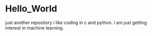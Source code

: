 # Hello_World
just another repository
i like coding in c and python. i am just getting interest in machine learning.
